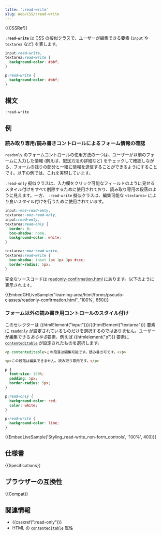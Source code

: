 ```yaml
---
title: ':read-write'
slug: Web/CSS/:read-write
---
```


{{CSSRef}}

**`:read-write`** は [CSS](/ja/docs/Web/CSS) の[擬似クラス](/ja/docs/Web/CSS/Pseudo-classes)で、ユーザーが編集できる要素 (`input` や `textarea` など) を表します。

```css
input:read-write,
textarea:read-write {
  background-color: #bbf;
}

p:read-write {
  background-color: #bbf;
}
```

## 構文

```
:read-write
```

## 例

### 読み取り専用/読み書きコントロールによるフォーム情報の確認

`readonly` のフォームコントロールの使用方法の一つは、ユーザーが以前のフォームに入力した情報 (例えば、配送方法の詳細など) をチェックして確認しながら、フォームの残りの部分と一緒に情報を送信することができるようにすることです。以下の例では、これを実現しています。

`:read-only` 擬似クラスは、入力欄をクリック可能なフィールドのように見せるスタイル付けをすべて削除するために使用されており、読み取り専用の段落のように見えます。一方、 `:read-write` 擬似クラスは、編集可能な `<textarea>` により良いスタイル付けを行うために使用されています。

```css
input:-moz-read-only,
textarea:-moz-read-only,
input:read-only,
textarea:read-only {
  border: 0;
  box-shadow: none;
  background-color: white;
}

textarea:-moz-read-write,
textarea:read-write {
  box-shadow: inset 1px 1px 3px #ccc;
  border-radius: 5px;
}
```

完全なソースコードは [readonly-confirmation.html](https://github.com/mdn/learning-area/blob/master/html/forms/pseudo-classes/readonly-confirmation.html) にあります。以下のように表示されます。

{{EmbedGHLiveSample("learning-area/html/forms/pseudo-classes/readonly-confirmation.html", '100%', 660)}}

### フォーム以外の読み書き用コントロールのスタイル付け

このセレクターは {{htmlElement("input")}}/{{htmlElement("textarea")}} 要素に [`readonly`](/ja/docs/Web/HTML/Element/input#readonly) が設定されているものだけを選択するのではありません。ユーザーが編集できる*あらゆる*要素、例えば {{htmlelement("p")}} 要素に [`contenteditable`](/ja/docs/Web/HTML/Global_attributes#contenteditable) が設定されたものを選択します。

```html
<p contenteditable>この段落は編集可能です。読み書き可です。</p>

<p>この段落は編集できません。読み取り専用です。</p>
```

```css
p {
  font-size: 150%;
  padding: 5px;
  border-radius: 5px;
}

p:read-only {
  background-color: red;
  color: white;
}

p:read-write {
  background-color: lime;
}
```

{{EmbedLiveSample('Styling_read-write_non-form_controls', '100%', 400)}}

## 仕様書

{{Specifications}}

## ブラウザーの互換性

{{Compat}}

## 関連情報

- {{cssxref(":read-only")}}
- HTML の [`contenteditable`](/ja/docs/Web/HTML/Global_attributes#contenteditable) 属性
